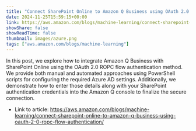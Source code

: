```yaml
---
title: "Connect SharePoint Online to Amazon Q Business using OAuth 2.0 ROPC flow authentication"
date: 2024-11-25T15:59:15+00:00
link: https://aws.amazon.com/blogs/machine-learning/connect-sharepoint-online-to-amazon-q-business-using-oauth-2-0-ropc-flow-authentication/
showShare: false
showReadTime: false
thumbnail: images/azure.png
tags: ["aws.amazon.com/blogs/machine-learning"]
---
```

In this post, we explore how to integrate Amazon Q Business with SharePoint Online using the OAuth 2.0 ROPC flow authentication method. We provide both manual and automated approaches using PowerShell scripts for configuring the required Azure AD settings. Additionally, we demonstrate how to enter those details along with your SharePoint authentication credentials into the Amazon Q console to finalize the secure connection.

- Link to article: https://aws.amazon.com/blogs/machine-learning/connect-sharepoint-online-to-amazon-q-business-using-oauth-2-0-ropc-flow-authentication/
